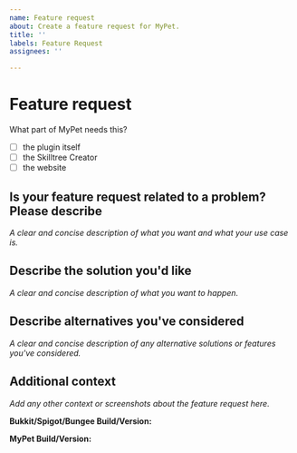 ```yaml
---
name: Feature request
about: Create a feature request for MyPet.
title: ''
labels: Feature Request
assignees: ''

---
```


# Feature request

What part of MyPet needs this?
- [ ] the plugin itself
- [ ] the Skilltree Creator
- [ ] the website

## Is your feature request related to a problem? Please describe

_A clear and concise description of what you want and what your use case is._

## Describe the solution you'd like

_A clear and concise description of what you want to happen._

## Describe alternatives you've considered

_A clear and concise description of any alternative solutions or features you've considered._

## Additional context

_Add any other context or screenshots about the feature request here._

**Bukkit/Spigot/Bungee Build/Version:**

**MyPet Build/Version:**
